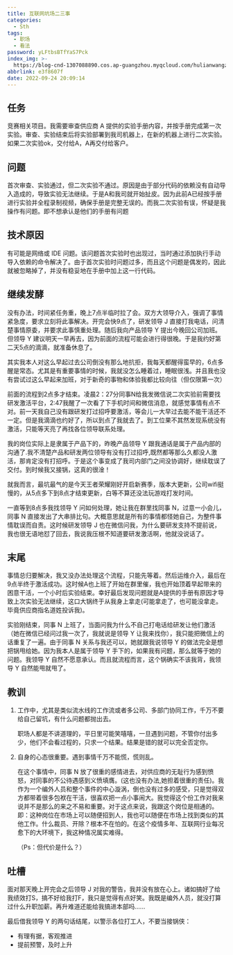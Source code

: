 ```yaml
---
title: 互联网坑场二三事
categories:
  - Sth
tags:
  - 职场
  - 看法
password: yLFtbsBTfYaS7Pck
index_img: >-
  https://blog-cnd-1307088890.cos.ap-guangzhou.myqcloud.com/hulianwangzhichang.jpg
abbrlink: e3f8607f
date: 2022-09-24 20:09:14
---
```


<!-- more -->
<!-- categories:Dev、Ops、Study、Sth、News、work-->
<!-- tags: 
Python、MySQL、LeetCode、机器学习、Linux、Big Data、Java、BlockChain、Docker、Web 、分布式、
Maven、数据结构、JVM、JavaScript、Crontab、Shell、Ubuntu、VPN、NodeJS、String、VM、Hadoop、
Life、树莓派、Git、Hexo、算法、运维、网络、看法、电影、美学、写作、哲学、文档、绘画、前端、
历史、政治、社会、
 -->
## 任务

竞赛相关项目。我需要审查供应商 A 提供的实验手册内容，并按手册完成第一次实验。审查、实验结束后将实验部署到我司机器上，在新的机器上进行二次实验。如果二次实验ok，交付给A，A再交付给客户。



## 问题

首次审查、实验通过，但二次实验不通过。原因是由于部分代码的依赖没有自动导入造成的，导致实验无法继续。于是A和我司就开始扯皮。因为此前A已经按手册进行实验并全程录制视频，确保手册是完整无误的。而我二次实验有误，怀疑是我操作有问题。即不想承认是他们的手册有问题

## 技术原因

有可能是网络或 IDE 问题。该问题首次实验时也出现过，当时通过添加执行手动导入依赖的命令解决了。由于首次实验时问题过多，而且这个问题是偶发的，因此就被忽略掉了，并没有稳妥地在手册中加上这一行代码。

## 继续发酵

没有办法，时间紧任务重，晚上7点半临时拉了会。双方大领导介入，强调了事情紧急度，要求立刻将此事解决。开完会快9点了，研发领导 J 直接打我电话，问清楚事情原委，并要求此事慎重处理。随后我向产品领导 Y 提出今晚回公司加班。但领导 Y 建议明天一早再去，因为前面的流程可能会进行得很晚。于是我约好第二天5点的滴滴，就准备休息了。

其实我本人对这么早起过去公司倒没有那么地抗拒，我每天都醒得蛮早的，6点多醒是常态。尤其是有重要事情的时候，我就没怎么睡着过，睡眠很浅。并且我也没有尝试过这么早起来加班，对于新奇的事物和体验我都比较向往（但仅限第一次）

前面的流程到2点多才结束。凌晨2：27分同事N给我发微信说二次实验前需要找研发激活平台，2:47我醒了一次看了下手机时间和微信消息，就感觉事情有点不对。前一天我自己没有跟研发打过招呼要激活，等会儿一大早过去能不能干活还不一定。但是我滴滴也约好了，所以到点了我就去了。到工位果不其然发现系统没有激活，只能等天亮了再找各位领导联系处理。

我的岗位实际上是隶属于产品下的，昨晚产品领导 Y 跟我通话是属于产品内部的沟通了.我不清楚产品和研发两位领导有没有打过招呼,既然都等那么久都没人激活，那肯定没有打招呼。于是这个事变成了我司内部门之间没协调好，继续耽误了交付。到时候我又接锅，这真的很淦！

就我而言，最坑最气的是今天王者荣耀刚好开启新赛季，版本大更新，公司wifi挺慢的，从5点多下到8点才结束更新，白等不算还没法玩游戏打发时间。

一直等到8点多我找领导 Y 问如何处理，她让我在群里找同事 N，过意一小会儿，同事 N 直接发出了大串排比句。大概意思就是所有的事情都怪她自己，为整件事情耽误而自责。这时候研发领导 J 也在微信问我，为什么要研发支持不提前说，我也很无语地怼了回去，我说我压根不知道要研发激活啊，他就没说话了。

## 末尾

事情总归要解决，我又没办法处理这个流程，只能先等着。然后运维介入，最后在9点半终于激活成功。这时候A也上班了开始在群里催，我也开始顶着早起带来的困意干活，一个小时后实验结束。幸好最后发现问题就是A提供的手册有原因才导致上次实验无法继续，这口大锅终于从我身上拿走(可能拿走了，也可能没拿走。毕竟供应商指名道姓投诉我)。

实验刚结束，同事 N 上班了，当面问我为什么不自己打电话给研发让他们激活（她在微信已经问过我一次了，我就说是领导 Y 让我来找你），我只能把微信上的话重复了一遍。由于同事 N 关系与我还可以，她就跟我说领导 Y 的做法完全是想把锅甩给她。因为我本人是属于领导 Y 手下的，如果我有问题，那么就等于她的问题。我领导 Y 自然不愿意承认。而且就流程而言，这个锅确实不该我背，我领导 Y 自然能甩就甩了。


## 教训

1. 工作中，尤其是类似流水线的工作流或者多公司、多部门协同工作，千万不要给自己留坑，有什么问题都抛出去。

   职场人都是不讲道理的，平日里可能笑嘻嘻，一旦遇到问题，不管你付出多少，他们不会看过程的，只求一个结果。结果是错的就可以完全否定你。

   

2. 自身的心态很重要。遇到事情千万不能慌，慌则乱。

   在这个事情中，同事 N 放了很重的感情进去，对供应商的无耻行为感到愤怒，对同事的不公待遇感到义愤填膺。(这也没有办法,她担着很重的责任)。我作为一个编外人员和整个事件的中心漩涡，倒也没有过多的感受，只是觉得双方都带着很多包袱在干活，很喜欢把一点小事闹大。我觉得这个份工作对我来说并不是那么的来之不易和重要。对于这点来说，我跟这个岗位是相通的。即：这种岗位在市场上可以随便招到人，我也可以随便在市场上找到类似的其他工作。什么裁员、开除？根本不在怕的。在这个疫情多年、互联网行业每况愈下的大环境下，我这种情况属实难得。

   （Ps：但代价是什么？）

## 吐槽

面对那天晚上开完会之后领导 J 对我的警告，我并没有放在心上。诸如搞好了给我绩效打S，搞不好给我打F，我只是觉得有点好笑。我既是编外人员，就没打算过什么升职加薪。再升难道还能给我搞进本部吗……



最后借我领导 Y 的两句话结尾，以警示各位打工人，不要当接锅侠：

* 有理有据，客观推进
* 提前预警，及时上升
